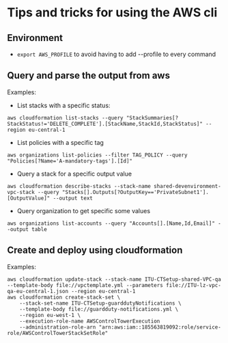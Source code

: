 # Tips and tricks for using the AWS cli

## Environment

- `export AWS_PROFILE` to avoid having to add --profile to every command

## Query and parse the output from aws

Examples:

- List stacks with a specific status:

```
aws cloudformation list-stacks --query "StackSummaries[?StackStatus!='DELETE_COMPLETE'].[StackName,StackId,StackStatus]" --region eu-central-1
```

- List policies with a specific tag

```
aws organizations list-policies --filter TAG_POLICY --query "Policies[?Name='A-mandatory-tags'].[Id]"
```

- Query a stack for a specific output value

```
aws cloudformation describe-stacks --stack-name shared-devenvironment-vpc-stack --query "Stacks[].Outputs[?OutputKey=='PrivateSubnet1'].[OutputValue]" --output text
```

- Query organization to get specific some values

```
aws organizations list-accounts --query "Accounts[].[Name,Id,Email]" --output table
```

## Create and deploy using cloudformation

Examples:

```
aws cloudformation update-stack --stack-name ITU-CTSetup-shared-VPC-qa --template-body file://vpctemplate.yml --parameters file://ITU-lz-vpc-qa-eu-central-1.json --region eu-central-1
aws cloudformation create-stack-set \
	--stack-set-name ITU-CTSetup-guarddutyNotifications \
	--template-body file://guardduty-notifications.yml \
	--region eu-west-1 \
	--execution-role-name AWSControlTowerExecution
	--administration-role-arn "arn:aws:iam::185563819092:role/service-role/AWSControlTowerStackSetRole"
```
